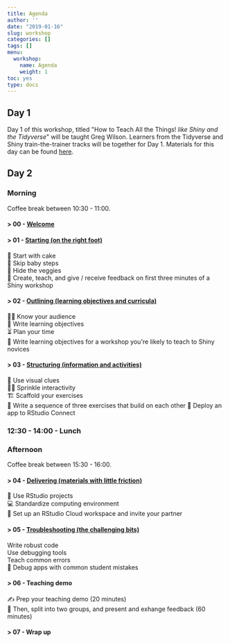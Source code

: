 ```yaml
---
title: Agenda
author: ''
date: "2019-01-16"
slug: workshop
categories: []
tags: []
menu:
  workshop:
    name: Agenda
    weight: 1
toc: yes
type: docs
---
```



## Day 1

Day 1 of this workshop, titled "How to Teach All the Things! *like Shiny and the Tidyverse*" will be taught Greg Wilson. Learners from the Tidyverse and Shiny train-the-trainer tracks will be together for Day 1. Materials for this day can be found [here](https://rstudio-education.github.io/teaching-workshop-2019-01/).

## Day 2

### Morning

Coffee break between 10:30 - 11:00.

#### > 00 - [Welcome](../../materials/00-welcome.pdf)

#### > 01 - [Starting (on the right foot)](../../materials/01-starting/01-starting.pdf)

🍰 Start with cake  
👶 Skip baby steps  
🥦 Hide the veggies  
🚩 Create, teach, and give / receive feedback on first three minutes of a Shiny workshop

#### > 02 - [Outlining (learning objectives and curricula)](../../materials/02-outlining/02-outlining.pdf)

👩‍💻 Know your audience  
🎯 Write learning objectives  
⏳ Plan your time  
🚩 Write learning objectives for a workshop you're likely to teach to Shiny novices

#### > 03 - [Structuring (information and activities)](../../materials/03-scaffolding/03-structuring.pdf)

🎨 Use visual clues  
🏃‍♀ Sprinkle interactivity  
🏗 Scaffold your exercises  
🚩 Write a sequence of three exercises that build on each other
🚩 Deploy an app to RStudio Connect

### 12:30 - 14:00 - Lunch

### Afternoon

Coffee break between 15:30 - 16:00.

#### > 04 - [Delivering (materials with little friction)](../../materials/04-delivering/04-delivering.pdf)

📂 Use RStudio projects  
💻 Standardize computing environment  
🚩 Set up an RStudio Cloud workspace and invite your partner

#### > 05 - [Troubleshooting (the challenging bits)](../../materials/05-troubleshooting/05-troubleshooting.pdf)

Write robust code  
Use debugging tools  
Teach common errors  
🚩 Debug apps with common student mistakes

#### > 06 - Teaching demo

✍️ Prep your teaching demo (20 minutes)  
🎤 Then, split into two groups, and present and exhange feedback (60 minutes)  

#### > 07 - Wrap up
